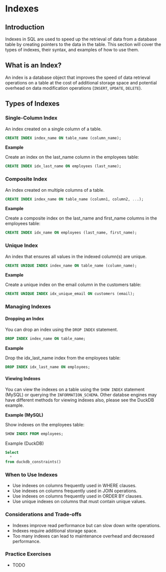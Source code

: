 # Indexes

## Introduction
Indexes in SQL are used to speed up the retrieval of data from a database table by creating pointers to the data in the table. This section will cover the types of indexes, their syntax, and examples of how to use them.

## What is an Index?
An index is a database object that improves the speed of data retrieval operations on a table at the cost of additional storage space and potential overhead on data modification operations (`INSERT`, `UPDATE`, `DELETE`).

## Types of Indexes

### Single-Column Index
An index created on a single column of a table.

```sql
CREATE INDEX index_name ON table_name (column_name);
```

**Example**

Create an index on the last_name column in the employees table:

```sql
CREATE INDEX idx_last_name ON employees (last_name);
```

### Composite Index
An index created on multiple columns of a table.

```sql
CREATE INDEX index_name ON table_name (column1, column2, ...);
```

**Example**

Create a composite index on the last_name and first_name columns in the employees table:

```sql
CREATE INDEX idx_name ON employees (last_name, first_name);
```

### Unique Index
An index that ensures all values in the indexed column(s) are unique.

```sql
CREATE UNIQUE INDEX index_name ON table_name (column_name);
```

**Example**

Create a unique index on the email column in the customers table:

```sql
CREATE UNIQUE INDEX idx_unique_email ON customers (email);
```


### Managing Indexes

#### Dropping an Index
You can drop an index using the `DROP INDEX` statement.

```sql
DROP INDEX index_name ON table_name;
```

**Example**

Drop the idx_last_name index from the employees table:

```sql
DROP INDEX idx_last_name ON employees;
```

#### Viewing Indexes
You can view the indexes on a table using the `SHOW INDEX` statement (MySQL) or querying the `INFORMATION_SCHEMA`. Other databse engines may have different methods for viewing indexes also, please see the DuckDB example.

**Example (MySQL)**

Show indexes on the employees table:

```sql
SHOW INDEX FROM employees;
```

Example (DuckDB)
```sql
Select
  *
from duckdb_constraints()
```

### When to Use Indexes

* Use indexes on columns frequently used in WHERE clauses.
* Use indexes on columns frequently used in JOIN operations.
* Use indexes on columns frequently used in ORDER BY clauses.
* Use unique indexes on columns that must contain unique values.

### Considerations and Trade-offs

* Indexes improve read performance but can slow down write operations.
* Indexes require additional storage space.
* Too many indexes can lead to maintenance overhead and decreased performance.
  
### Practice Exercises
* TODO
